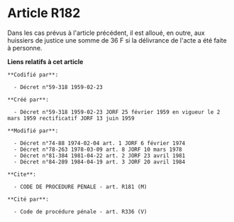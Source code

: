 # Article R182

Dans les cas prévus à l'article précédent, il est alloué, en outre, aux huissiers de justice une somme de 36 F si la
délivrance de l'acte a été faite à personne.

**Liens relatifs à cet article**

	**Codifié par**:

	  - Décret n°59-318 1959-02-23

	**Créé par**:

	  - Décret n°59-318 1959-02-23 JORF 25 février 1959 en vigueur le 2 mars 1959 rectificatif JORF 13 juin 1959

	**Modifié par**:

	  - Décret n°74-88 1974-02-04 art. 1 JORF 6 février 1974
	  - Décret n°78-263 1978-03-09 art. 8 JORF 10 mars 1978
	  - Décret n°81-384 1981-04-22 art. 2 JORF 23 avril 1981
	  - Décret n°84-289 1984-04-19 art. 3 JORF 20 avril 1984

	**Cite**:

	  - CODE DE PROCEDURE PENALE - art. R181 (M)

	**Cité par**:

	  - Code de procédure pénale - art. R336 (V)

